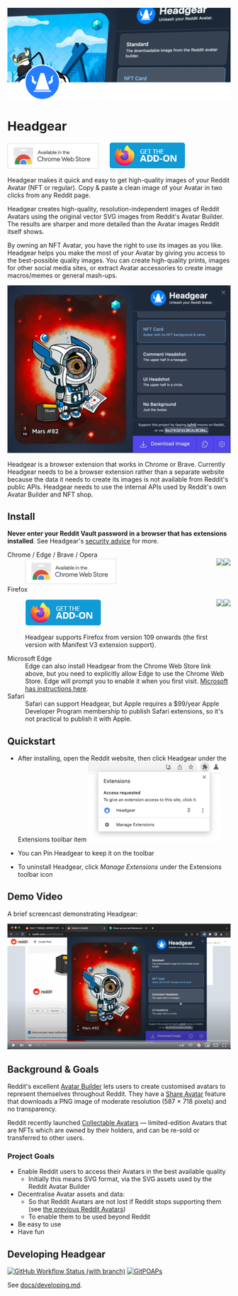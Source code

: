 ![Headgear Banner](./docs/banner.svg)

# Headgear

[![Available in the Chrome Web Store](./docs/chrome-web-store-button.png)](https://chrome.google.com/webstore/detail/headgear/enohpjpndpodijgkfibkcpfdchjhfljp)
&nbsp;&nbsp;&nbsp;&nbsp;
[![Available from Firefox Browser Add-Ons](./docs/addons-mozilla-org-button.png)](https://addons.mozilla.org/en-GB/firefox/addon/headgear/)

Headgear makes it quick and easy to get high-quality images of your Reddit
Avatar (NFT or regular). Copy & paste a clean image of your Avatar in two clicks
from any Reddit page.

Headgear creates high-quality, resolution-independent images of Reddit Avatars
using the original vector SVG images from Reddit's Avatar Builder. The results
are sharper and more detailed than the Avatar images Reddit itself shows.

By owning an NFT Avatar, you have the right to use its images as you like.
Headgear helps you make the most of your Avatar by giving you access to the
best-possible quality images. You can create high-quality prints, images for
other social media sites, or extract Avatar accessories to create image
macros/memes or general mash-ups.

![Screenshot of Headgear](./docs/headgear-0.4.2-screenshot.png "The Headgear UI")

Headgear is a browser extension that works in Chrome or Brave. Currently
Headgear needs to be a browser extension rather than a separate website because
the data it needs to create its images is not available from Reddit's public
APIs. Headgear needs to use the internal APIs used by Reddit's own Avatar
Builder and NFT shop.

## Install

**Never enter your Reddit Vault password in a browser that has extensions
installed**. See Headgear's [security advice](./docs/security.md) for more.

<dl>
  <dt>Chrome / Edge / Brave / Opera</dt>

  <dd>
  <a target="_blank" href="https://chrome.google.com/webstore/detail/headgear/enohpjpndpodijgkfibkcpfdchjhfljp"><img align="right" src="https://img.shields.io/chrome-web-store/stars/enohpjpndpodijgkfibkcpfdchjhfljp?color=%23267dff&label=stars"></a>
  <a target="_blank" href="https://chrome.google.com/webstore/detail/headgear/enohpjpndpodijgkfibkcpfdchjhfljp"><img align="right" src="https://img.shields.io/chrome-web-store/users/enohpjpndpodijgkfibkcpfdchjhfljp?color=%23267dff"></a>
  <a target="_blank" href="https://chrome.google.com/webstore/detail/headgear/enohpjpndpodijgkfibkcpfdchjhfljp"><img alt="Available in the Chrome Web Store" src="./docs/chrome-web-store-button.png"></a>
  </dd>

  <dt>Firefox</dt>

  <dd><p>
  <a target="_blank" href="https://addons.mozilla.org/en-GB/firefox/addon/headgear/"><img align="right" src="https://img.shields.io/amo/stars/headgear?color=%23267dff"></a>
  <a target="_blank" href="https://addons.mozilla.org/en-GB/firefox/addon/headgear/"><img align="right" src="https://img.shields.io/amo/users/headgear?color=%23267dff"></a>
  <a target="_blank" href="https://addons.mozilla.org/en-GB/firefox/addon/headgear/"><img alt="Available from Firefox Browser Add-Ons" src="./docs/addons-mozilla-org-button.png"></a></p>

  <p>Headgear supports Firefox from version 109 onwards (the first version with Manifest V3 extension support).</p></dd>
<p>
  </dd>
  <dt>Microsoft Edge</dt>
  <dd>Edge can also install Headgear from the Chrome Web Store link above, but you need to explicitly allow Edge to use the Chrome Web Store. Edge will prompt you to enable it when you first visit. <a href="https://support.microsoft.com/en-us/microsoft-edge/add-turn-off-or-remove-extensions-in-microsoft-edge-9c0ec68c-2fbc-2f2c-9ff0-bdc76f46b026" target="_blank">Microsoft has instructions here</a>.</dd>
  <dt>Safari</dt>
  <dd>Safari can support Headgear, but Apple requires a $99/year Apple Developer Program membership to publish Safari extensions, so it's not practical to publish it with Apple.</dd>
</dl>

## Quickstart

- After installing, open the Reddit website, then click Headgear under the
  Extensions toolbar item
  <img src="./docs/browse-toolbar-extensions-popup.png" width="300" alt="Screenshot of browser extensions toolbar menu">

- You can Pin Headgear to keep it on the toolbar
- To uninstall Headgear, click _Manage Extensions_ under the Extensions toolbar
  icon

## Demo Video

A brief screencast demonstrating Headgear:

[![Headgear demo screencast](./docs/headgear-video-screenshot.jpg)](https://www.youtube.com/watch?v=mOUus4B1EZA "Headgear demo screencast")

## Background & Goals

Reddit's excellent [Avatar Builder] lets users to create customised avatars to
represent themselves throughout Reddit. They have a [Share Avatar] feature that
downloads a PNG image of moderate resolution (587 × 718 pixels) and no
transparency.

Reddit recently launched [Collectable Avatars] — limited-edition Avatars that
are NFTs which are owned by their holders, and can be re-sold or transferred to
other users.

[avatar builder]:
  https://www.reddit.com/r/snoovatars/comments/jipi5d/announcing_reddits_new_avatar_builder/
[share avatar]:
  https://www.reddit.com/r/snoovatars/comments/oh2v6o/share_and_swap_avatar_looks_with_the_reddit/
[collectable avatars]:
  https://www.reddit.com/r/reddit/comments/vtkmni/introducing_collectible_avatars/

### Project Goals

- Enable Reddit users to access their Avatars in the best available quality
  - Initially this means SVG format, via the SVG assets used by the Reddit
    Avatar Builder
- Decentralise Avatar assets and data:
  - So that Reddit Avatars are not lost if Reddit stops supporting them (see
    [the previous Reddit Avatars][snoovatars])
  - To enable them to be used beyond Reddit
- Be easy to use
- Have fun

[snoovatars]:
  https://venturebeat.com/business/reddit-now-lets-you-make-your-own-snoo-avatar-adds-two-new-features/

## Developing Headgear

[![GitHub Workflow Status (with branch)](https://img.shields.io/github/actions/workflow/status/h4l/headgear/main.yml?branch=main)](https://github.com/h4l/headgear/actions)
[![GitPOAPs](https://public-api.gitpoap.io/v1/repo/h4l/headgear/badge)][git-poap]

[git-poap]: https://www.gitpoap.io/gh/h4l/headgear

See [docs/developing.md](docs/developing.md).
